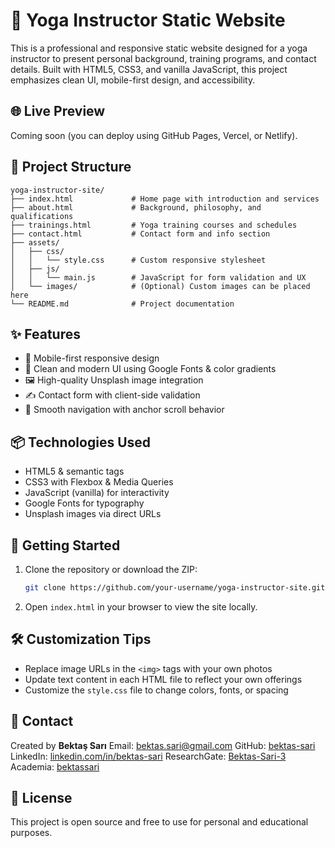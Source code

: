 # 🧘 Yoga Instructor Static Website

This is a professional and responsive static website designed for a yoga instructor to present personal background, training programs, and contact details. Built with HTML5, CSS3, and vanilla JavaScript, this project emphasizes clean UI, mobile-first design, and accessibility.

## 🌐 Live Preview

Coming soon (you can deploy using GitHub Pages, Vercel, or Netlify).

## 📁 Project Structure

```
yoga-instructor-site/
├── index.html             # Home page with introduction and services
├── about.html             # Background, philosophy, and qualifications
├── trainings.html         # Yoga training courses and schedules
├── contact.html           # Contact form and info section
├── assets/
│   ├── css/
│   │   └── style.css      # Custom responsive stylesheet
│   ├── js/
│   │   └── main.js        # JavaScript for form validation and UX
│   └── images/            # (Optional) Custom images can be placed here
└── README.md              # Project documentation
```

## ✨ Features

* 📱 Mobile-first responsive design
* 🎨 Clean and modern UI using Google Fonts & color gradients
* 🖼️ High-quality Unsplash image integration
* ✍️ Contact form with client-side validation
* 🔗 Smooth navigation with anchor scroll behavior

## 📦 Technologies Used

* HTML5 & semantic tags
* CSS3 with Flexbox & Media Queries
* JavaScript (vanilla) for interactivity
* Google Fonts for typography
* Unsplash images via direct URLs

## 🚀 Getting Started

1. Clone the repository or download the ZIP:

   ```bash
   git clone https://github.com/your-username/yoga-instructor-site.git
   ```
2. Open `index.html` in your browser to view the site locally.

## 🛠️ Customization Tips

* Replace image URLs in the `<img>` tags with your own photos
* Update text content in each HTML file to reflect your own offerings
* Customize the `style.css` file to change colors, fonts, or spacing

## 📧 Contact

Created by **Bektaş Sarı**
Email: [bektas.sari@gmail.com](mailto:bektas.sari@gmail.com)
GitHub: [bektas-sari](https://github.com/bektas-sari)
LinkedIn: [linkedin.com/in/bektas-sari](https://www.linkedin.com/in/bektas-sari/)
ResearchGate: [Bektas-Sari-3](https://www.researchgate.net/profile/Bektas-Sari-3)
Academia: [bektassari](https://independent.academia.edu/bektassari)

## 📄 License

This project is open source and free to use for personal and educational purposes.

